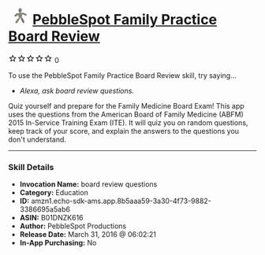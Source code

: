 # &nbsp;<img src="skill_icon" alt="PebbleSpot Family Practice Board Review icon" width="36"> [PebbleSpot Family Practice Board Review](http://alexa.amazon.com/#skills/amzn1.echo-sdk-ams.app.8b5aaa59-3a30-4f73-9882-3386695a5ab6)
![0 stars](../../images/ic_star_border_black_18dp_1x.png)![0 stars](../../images/ic_star_border_black_18dp_1x.png)![0 stars](../../images/ic_star_border_black_18dp_1x.png)![0 stars](../../images/ic_star_border_black_18dp_1x.png)![0 stars](../../images/ic_star_border_black_18dp_1x.png) 0

To use the PebbleSpot Family Practice Board Review skill, try saying...

* *Alexa, ask board review questions.*

Quiz yourself and prepare for the Family Medicine Board Exam!  This app uses the questions from the American Board of Family Medicine (ABFM) 2015 In-Service Training Exam (ITE).  It will quiz you on random questions, keep track of your score, and explain the answers to the questions you don't understand.

***

### Skill Details

* **Invocation Name:** board review questions
* **Category:** Education
* **ID:** amzn1.echo-sdk-ams.app.8b5aaa59-3a30-4f73-9882-3386695a5ab6
* **ASIN:** B01DNZK616
* **Author:** PebbleSpot Productions
* **Release Date:** March 31, 2016 @ 06:02:21
* **In-App Purchasing:** No
